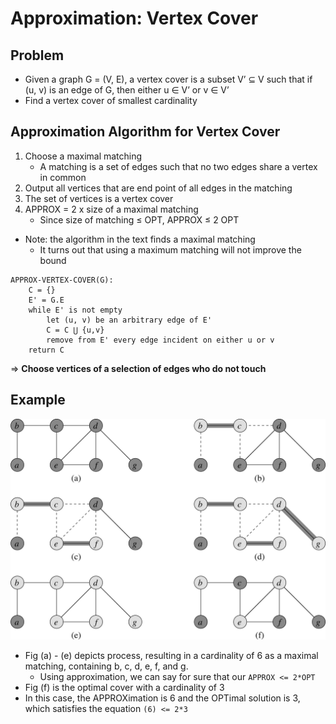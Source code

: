 Approximation: Vertex Cover
===========================

## Problem
* Given a graph G = (V, E), a vertex cover is a subset V’ ⊆ V such that if (u, v) is an edge of G, then either u ∈ V’ or v ∈ V’
* Find a vertex cover of smallest cardinality


## Approximation Algorithm for Vertex Cover
1. Choose a maximal matching
    * A matching is a set of edges such that no two edges share a vertex in common
2. Output all vertices that are end point of all edges in the matching
3. The set of vertices is a vertex cover
4. APPROX = 2 x size of a maximal matching
    * Since size of matching ≤ OPT, APPROX ≤ 2 OPT

* Note: the algorithm in the text finds a maximal matching
    * It turns out that using a maximum matching will not improve the bound


```
APPROX-VERTEX-COVER(G):
    C = {}
    E' = G.E
    while E' is not empty
        let (u, v) be an arbitrary edge of E'
        C = C ⋃ {u,v}
        remove from E' every edge incident on either u or v
    return C
```

=> **Choose vertices of a selection of edges who do not touch**

## Example
![img](./img/approx-vertex-cover-example-1.jpg)

* Fig (a) - (e) depicts process, resulting in a cardinality of 6 as a maximal matching, containing b, c, d, e, f, and g.
    * Using approximation, we can say for sure that our `APPROX <= 2*OPT`
* Fig (f) is the optimal cover  with a cardinality of 3
* In this case, the APPROXimation is 6 and the OPTimal solution is 3, which satisfies the equation `(6) <= 2*3`
